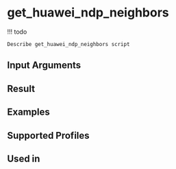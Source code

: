 

# get_huawei_ndp_neighbors

<!-- prettier-ignore -->
!!! todo

    Describe get_huawei_ndp_neighbors script

Input Arguments
---------------

Result
------

Examples
--------

Supported Profiles
------------------

Used in
-------
